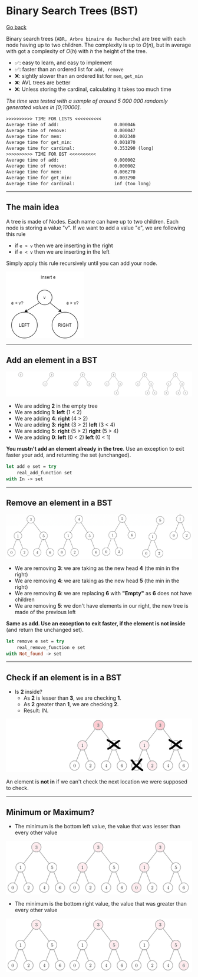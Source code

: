 # Binary Search Trees (BST)

[Go back](../index.md#data-structures)

Binary search trees (`ABR, Arbre binaire de Recherche`) are tree with each node having up to two children. The complexity is up to $O(n)$, but in average with got a complexity of $O(h)$ with $h$ the height of the tree.

* ✅: easy to learn, and easy to implement
* ✅: faster than an ordered list for `add, remove`
* ❌: sightly slower than an ordered list for `mem`, `get_min`
* ❌: AVL trees are better
* ❌: Unless storing the cardinal, calculating it takes too much time

*The time was tested with a sample of around 5 000 000 randomly generated values in [0;10000]*.

```none
>>>>>>>>>> TIME FOR LISTS <<<<<<<<<<
Average time of add:                     0.000046
Average time of remove:                  0.000047
Average time for mem:                    0.002340
Average time for get_min:                0.001870
Average time for cardinal:               0.353290 (long)
>>>>>>>>>> TIME FOR BST <<<<<<<<<<
Average time of add:                     0.000002
Average time of remove:                  0.000002
Average time for mem:                    0.006270
Average time for get_min:                0.003290
Average time for cardinal:               inf (too long)
```

<hr class="sl">

## The main idea

A tree is made of Nodes. Each name can have up to two children. Each node is storing a value "v". If we want to add a value "e", we are following this rule

* if `e > v` then we are inserting in the right
* if `e < v` then we are inserting in the left

Simply apply this rule recursively until you can add your node.

![Bst example](images/bst/bst.png)

<hr class="sl">

## Add an element in a BST

<div class="mt-3">

![BST add](images/bst/add.png)
</div>

* We are adding **2** in the empty tree
* We are adding **1**: **left** (1 < 2)
* We are adding **4**: **right** (4 > 2)
* We are adding **3**: **right** (3 > 2) **left** (3 < 4)
* We are adding **5**: **right** (5 > 2) **right** (5 > 4)
* We are adding **0**: **left** (0 < 2) **left** (0 < 1)

**You mustn't add an element already in the tree**. Use an exception to exit faster your add, and returning the set (unchanged).
```ocaml
let add e set = try
	real_add_function set
with In -> set
```

<hr class="sr">

## Remove an element in a BST

<div class="mt-3">

![BST remove](images/bst/remove.png)
</div>

* We are removing **3**: we are taking as the new head **4** (the min in the right)
* We are removing **4**: we are taking as the new head **5** (the min in the right)
* We are removing **6**: we are replacing **6** with **"Empty"** as **6** does not have children
* We are removing **5**: we don't have elements in our right, the new tree is made of the previous left

**Same as add. Use an exception to exit faster, if the element is not inside** (and return the unchanged set).
```ocaml
let remove e set = try
	real_remove_function e set
with Not_found -> set
```

<hr class="sl">

## Check if an element is in a BST

* Is **2** inside? 
  * As **2** is lesser than **3**, we are checking **1**. 
  * As **2** greater than **1**, we are checking **2**.
  * Result: IN. 

![BST mem](images/bst/mem.png)

An element is **not in** if we can't check the next location we were supposed to check.

<hr class="sr">

## Minimum or Maximum?

* The minimum is the bottom left value, the value
that was lesser than every other value

![BST Minimum](images/bst/min.png)

* The minimum is the bottom right value, the value
  that was greater than every other value

![BST Maximum](images/bst/max.png)